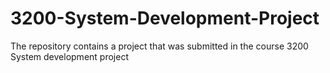 # 3200-System-Development-Project
The repository contains a project that was submitted in the course 3200 System development project
